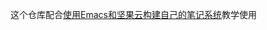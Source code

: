 这个仓库配合[使用Emacs和坚果云构建自己的笔记系统](https://yiyo.io/2018/06/22/knowledge-management-using-emacs-and-nutstore/)教学使用
